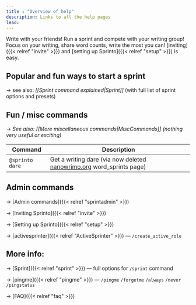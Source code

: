 ```yaml
---
title : "Overview of help"
description: Links to all the help pages
lead: 
---
```


Write with your friends! Run a sprint and compete with your writing group! Focus on your writing, share word counts, write the most you can! [inviting]({{< relref "invite" >}}) and [setting up Sprinto]({{< relref "setup" >}}) is easy.

## Popular and fun ways to start a sprint

→ see also: _[[Sprint command explained|Sprint]]_ (with full list of sprint options and presets)

## Fun / misc commands

→ _See also: [[More miscellaneous commands|MiscCommands]] (nothing very useful or exciting)_

| Command | Description |
| --- | --- |
| `@sprinto dare` | Get a writing dare (via now deleted [nanowrimo.org](https://nanowrimo.org/word_sprints) word_sprints page) |

## Admin commands

→ [Admin commands]({{< relref "sprintadmin" >}})

→ [Inviting Sprinto]({{< relref "invite" >}})

→ [Setting up Sprinto]({{< relref "setup" >}}) 

→ [activesprinter]({{< relref "ActiveSprinter" >}})  — `/create_active_role`


## More info:

→ [Sprint]({{< relref "sprint" >}})  — full options for `/sprint` command

→ [pingme]({{< relref "pingme" >}})  — `/pingme` `/forgetme` `/always` `/never` `/pingstatus`

→ [FAQ]({{< relref "faq" >}}) 

